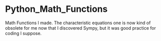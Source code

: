 # Python_Math_Functions
Math Functions I made. The characteristic equations one is now kind of obsolete for me now that I discovered Sympy, but it was good practice for coding I suppose.
